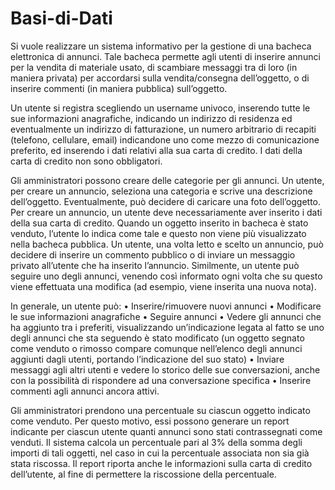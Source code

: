 # Basi-di-Dati

Si vuole realizzare un sistema informativo per la gestione di una bacheca elettronica di annunci. Tale bacheca permette agli utenti di inserire annunci per la vendita di materiale usato, di scambiare messaggi tra di loro (in maniera privata) per accordarsi sulla vendita/consegna dell’oggetto, o di inserire commenti (in maniera pubblica) sull’oggetto.

Un utente si registra scegliendo un username univoco, inserendo tutte le sue informazioni anagrafiche, indicando un indirizzo di residenza ed eventualmente un indirizzo di fatturazione, un numero arbitrario di recapiti (telefono, cellulare, email) indicandone uno come mezzo di comunicazione preferito, ed inserendo i dati relativi alla sua carta di credito. I dati della carta di credito non sono obbligatori.

Gli amministratori possono creare delle categorie per gli annunci. Un utente, per creare un annuncio, seleziona una categoria e scrive una descrizione dell’oggetto. Eventualmente, può decidere di caricare una foto dell’oggetto. Per creare un annuncio, un utente deve necessariamente aver inserito i dati della sua carta di credito. Quando un oggetto inserito in bacheca è stato venduto, l’utente lo indica come tale e questo non viene più visualizzato nella bacheca pubblica.
Un utente, una volta letto e scelto un annuncio, può decidere di inserire un commento pubblico o di inviare un messaggio privato all’utente che ha inserito l’annuncio. Similmente, un utente può seguire uno degli annunci, venendo così informato ogni volta che su questo viene effettuata una modifica (ad esempio, viene inserita una nuova nota).

In generale, un utente può:
	• Inserire/rimuovere nuovi annunci
	• Modificare le sue informazioni anagrafiche
	• Seguire annunci
	• Vedere gli annunci che ha aggiunto tra i preferiti, visualizzando un’indicazione legata al fatto se uno degli annunci che sta seguendo è stato modificato (un oggetto segnato come venduto o rimosso compare comunque nell’elenco degli annunci aggiunti dagli utenti, portando l’indicazione del suo stato)
	• Inviare messaggi agli altri utenti e vedere lo storico delle sue conversazioni, anche con la possibilità di rispondere ad una conversazione specifica
	• Inserire commenti agli annunci ancora attivi.

Gli amministratori prendono una percentuale su ciascun oggetto indicato come venduto. Per questo motivo, essi possono generare un report indicante per ciascun utente quanti annunci sono stati contrassegnati come venduti. Il sistema calcola un percentuale pari al 3% della somma degli importi di tali oggetti, nel caso in cui la percentuale associata non sia già stata riscossa. Il report riporta anche le informazioni sulla carta di credito dell’utente, al fine di permettere la riscossione della percentuale.
